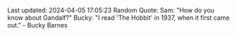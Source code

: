 Last updated: 2024-04-05 17:05:23
Random Quote: Sam: "How do you know about Gandalf?"
Bucky: "I read 'The Hobbit' in 1937, when it first came out." - Bucky Barnes